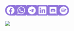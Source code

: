 <a href="https://facebook.com/uirian">
  <img align="left" alt="Swillzy's Facebook" width="35px" src="https://raw.githubusercontent.com/swillzy/swillzy/main/facebook.svg" />
</a>
<a href="https://wa.me/5549999184109?text=Hey%2C%20Willian%21">
  <img align="left" alt="Swillzy's Whatsapp" width="35px" src="https://raw.githubusercontent.com/swillzy/swillzy/main/whatsapp.svg" />
</a>
<a href="https://t.me/uiriansan">
  <img align="left" alt="Swillzy's Telegram" width="35px" src="https://raw.githubusercontent.com/swillzy/swillzy/main/telegram.svg" />
</a>
<a href="https://www.linkedin.com/in/santoswillc/">
  <img align="left" alt="Swillzy's Linkedin" width="35px" src="https://raw.githubusercontent.com/swillzy/swillzy/main/linkedin.svg" />
</a>
<a href="https://discordapp.com/users/320346503568949248">
  <img align="left" alt="Swillzy's Discord" width="35px" src="https://raw.githubusercontent.com/swillzy/swillzy/main/discord.svg" />
</a>
<a href="https://open.spotify.com/user/williansantosnt?si=vO7adXVwQ6ig9mazSF_JKg">
  <img align="left" alt="Swillzy's Spotify" width="35px" src="https://raw.githubusercontent.com/swillzy/swillzy/main/spotify.svg" />
</a>
<br/><br/><br/>
<a href="https://github.com/swillzy?tab=repositories">
  <img align="center" src="https://github-readme-stats.vercel.app/api/top-langs/?username=swillzy&layout=compact&card_width=1000&theme=buerfy&custom_title=Top%20Languages&title_color=8f72db"/>
</a>

